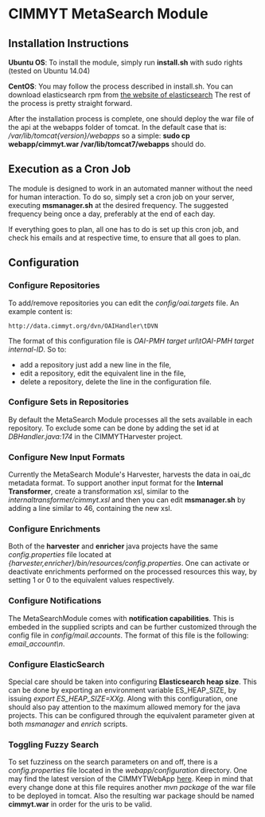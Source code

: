 # CIMMYT MetaSearch Module

## Installation Instructions

**Ubuntu OS**: 
To install the module, simply run **install.sh** with sudo rights (tested on Ubuntu 14.04)

**CentOS**:
You may follow the process described in install.sh. 
You can download elasticsearch rpm from [the website of elasticsearch](https://download.elastic.co/elasticsearch/elasticsearch/elasticsearch-1.5.2.noarch.rpm)
The rest of the process is pretty straight forward.

After the installation process is complete, one should deploy the war file of
the api at the webapps folder of tomcat. 
In the default case that is: */var/lib/tomcat{version}/webapps* so a simple:
**sudo cp webapp/cimmyt.war /var/lib/tomcat7/webapps** should do.

## Execution as a Cron Job

The module is designed to work in an automated manner without the need for human interaction.
To do so, simply set a cron job on your server, executing **msmanager.sh** at the desired frequency.
The suggested frequency being once a day, preferably at the end of each day.

If everything goes to plan, all one has to do is set up this cron job, and check his emails and at 
respective time, to ensure that all goes to plan.

## Configuration

### Configure Repositories

To add/remove repositories you can edit the *config/oai.targets* file. An example content is:
```
http://data.cimmyt.org/dvn/OAIHandler\tDVN
```
The format of this configuration file is *OAI-PMH target url\tOAI-PMH target internal-ID*. So to:
* add a repository just add a new line in the file,
* edit a repository, edit the equivalent line in the file,
* delete a repository, delete the line in the configuration file.

### Configure Sets in Repositories

By default the MetaSearch Module processes all the sets available in each repository. To exclude some
can be done by adding the set id at *DBHandler.java:174* in the CIMMYTHarvester project.

### Configure New Input Formats

Currently the MetaSearch Module's Harvester, harvests the data in oai_dc metadata format. To support 
another input format for the **Internal Transformer**, create a transformation xsl, similar to the
*internaltransformer/cimmyt.xsl* and then you can edit **msmanager.sh** by adding a line similar
to 46, containing the new xsl.

### Configure Enrichments

Both of the **harvester** and **enricher** java projects have the same *config.properties* file located
at *{harvester,enricher}/bin/resources/config.properties*. One can activate or deactivate enrichments
performed on the processed resources this way, by setting 1 or 0 to the equivalent values respectively.

### Configure Notifications 

The MetaSearchModule comes with **notification capabilities**. This is embeded in the supplied scripts and can be 
further customized through the config file in *config/mail.accounts*. The format of this file is the following: 
*email_account\n*.

### Configure ElasticSearch

Special care should be taken into configuring **Elasticsearch heap size**. This can be done by exporting an environment
 variable ES_HEAP_SIZE, by issuing *export ES_HEAP_SIZE=XXg*. Along with this configuration, one should also pay 
attention to the maximum allowed memory for the java projects. This can be configured through the equivalent parameter 
given at both *msmanager* and *enrich* scripts.

### Toggling Fuzzy Search

To set fuzziness on the search parameters on and off, there is a *config.properties* file located in the *webapp/configuration*
directory. One may find the latest version of the CIMMYTWebApp [here](https://github.com/mihalispap/CIMMYTWebApp). Keep in mind that every change done at this file requires 
another *mvn package* of the war file to be deployed in tomcat. Also the resulting war package should be named **cimmyt.war** in 
order for the uris to be valid.
